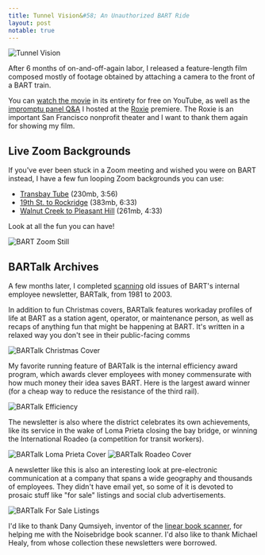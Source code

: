 ```yaml
---
title: Tunnel Vision&#58; An Unauthorized BART Ride
layout: post
notable: true
---
```


![Tunnel Vision](/public/tunnel_vision_thumb.jpg)

After 6 months of on-and-off-again labor, I released a feature-length film composed mostly of footage obtained by attaching
a camera to the front of a BART train.

You can [watch the movie](https://www.youtube.com/watch?v=3-Jrp6it9Ss) in its entirety for free on YouTube, as well as the
[impromptu panel Q&A](https://www.youtube.com/watch?v=z5KQl7693TU) I hosted at the [Roxie](https://roxie.com/) premiere.
The Roxie is an important San Francisco nonprofit theater and I want to thank them again for showing my film.

## Live Zoom Backgrounds

If you've ever been stuck in a Zoom meeting and wished you were on BART instead, I have a few fun looping Zoom
backgrounds you can use:

* [Transbay Tube](https://storage.googleapis.com/tunnelvision/transbay_tube_zoom_background.mp4) (230mb, 3:56)
* [19th St. to Rockridge](https://storage.googleapis.com/tunnelvision/19th_to_rockridge_zoom_background.mp4) (383mb, 6:33)
* [Walnut Creek to Pleasant Hill](https://storage.googleapis.com/tunnelvision/walnut_creek_to_pleasant_hill_zoom_background.mp4) (261mb, 4:33)

Look at all the fun you can have!

![BART Zoom Still](/public/bart_zoom_still.jpg)

## BARTalk Archives

A few months later, I completed [scanning](https://archive.org/details/@fulligin?&sort=date) old issues of BART's internal employee newsletter, BARTalk, from 1981 to 2003.

In addition to fun Christmas covers, BARTalk features workaday profiles of life at BART as a station agent, operator, or maintenance person, as well as recaps of anything fun that might be happening at BART. It's written in a relaxed way you don't see in their public-facing comms

![BARTalk Christmas Cover](/public/bart_christmas.png)

My favorite running feature of BARTalk is the internal efficiency award program, which awards clever employees with money commensurate with how much money their idea saves BART. Here is the  largest award winner (for a cheap way to reduce the resistance of the third rail).

![BARTalk Efficiency](/public/bart_efficiency.png)

The newsletter is also where the district celebrates its own achievements, like its service in the wake of Loma Prieta closing the bay bridge, or winning the International Roadeo (a competition for transit workers).

![BARTalk Loma Prieta Cover](/public/bart_loma_prieta.jpg)
![BARTalk Roadeo Cover](/public/bart_roadeo.jpg)

A newsletter like this is also an interesting look at pre-electronic communication at a company that spans a wide geography and thousands of employees. They didn't have email yet, so some of it is devoted to prosaic stuff like "for sale" listings and social club advertisements.

![BARTalk For Sale Listings](/public/bart_forsale.jpg)

I'd like to thank Dany Qumsiyeh, inventor of the [linear book scanner](https://linearbookscanner.org), for helping me with the Noisebridge book scanner. I'd also like to thank Michael Healy, from whose collection these newsletters were borrowed.
